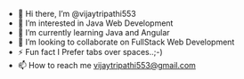 - 👋 Hi there, I’m @vijaytripathi553
- 👀 I’m interested in Java Web Development
- 🌱 I’m currently learning Java and Angular
- 💞️ I’m looking to collaborate on FullStack Web Development
- ⚡ Fun fact  I Prefer tabs over spaces..;-)
- 📫 How to reach me vijaytripathi553@gmail.com


<!---
vijaytripathi553/vijaytripathi553 is a ✨ special ✨ repository because its `README.md` (this file) appears on your GitHub profile.
You can click the Preview link to take a look at your changes.
--->
